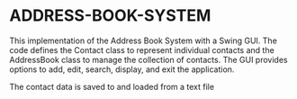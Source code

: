 # ADDRESS-BOOK-SYSTEM
This implementation of the Address Book System with a Swing GUI. The code defines the Contact class to represent individual contacts and the AddressBook class to manage the collection of contacts. The GUI provides options to add, edit, search, display, and exit the application.

The contact data is saved to and loaded from a text file
